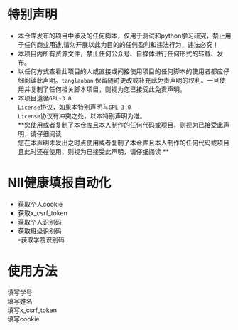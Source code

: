 # **特别声明**  
- 本仓库发布的项目中涉及的任何脚本，仅用于测试和python学习研究，禁止用于任何商业用途,请勿开展以此为目的的任何盈利和违法行为，违法必究！  
- 本项目内所有资源文件，禁止任何公众号、自媒体进行任何形式的转载、发布。  
- 以任何方式查看此项目的人或直接或间接使用项目的任何脚本的使用者都应仔细阅读此声明。<code>tanglaoban</code> 保留随时更改或补充此免责声明的权利。一旦使用并复制了任何相关脚本项目，则视为您已接受此免责声明。  
- 本项目遵循<code>GPL-3.0 License</code>协议，如果本特别声明与<code>GPL-3.0 License</code>协议有冲突之处，以本特别声明为准。  
**您使用或者复制了本仓库且本人制作的任何代码或项目，则视为已接受此声明，请仔细阅读  
  您在本声明未发出之时点使用或者复制了本仓库且本人制作的任何代码或项目且此时还在使用，则视为已接受此声明，请仔细阅读  ** 

# **NII健康填报自动化**  
- 获取个人cookie  
- 获取x_csrf_token  
- 获取个人识别码  
- 获取班级识别码  
-获取学院识别码  
# **使用方法**  
填写学号  
填写姓名  
填写x_csrf_token  
填写cookie

